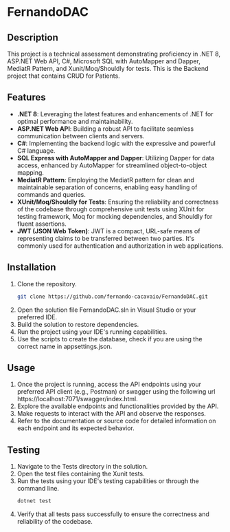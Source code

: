 # FernandoDAC

## Description
This project is a technical assessment demonstrating proficiency in .NET 8, ASP.NET Web API, C#, Microsoft SQL with AutoMapper and Dapper, MediatR Pattern, and Xunit/Moq/Shouldly for tests. This is the Backend project that contains CRUD for Patients.

## Features
- **.NET 8**: Leveraging the latest features and enhancements of .NET for optimal performance and maintainability.
- **ASP.NET Web API**: Building a robust API to facilitate seamless communication between clients and servers.
- **C#**: Implementing the backend logic with the expressive and powerful C# language.
- **SQL Express with AutoMapper and Dapper**: Utilizing Dapper for data access, enhanced by AutoMapper for streamlined object-to-object mapping.
- **MediatR Pattern**: Employing the MediatR pattern for clean and maintainable separation of concerns, enabling easy handling of commands and queries.
- **XUnit/Moq/Shouldly for Tests**: Ensuring the reliability and correctness of the codebase through comprehensive unit tests using XUnit for testing framework, Moq for mocking dependencies, and Shouldly for fluent assertions.
- **JWT (JSON Web Token)**: JWT is a compact, URL-safe means of representing claims to be transferred between two parties. It's commonly used for authentication and authorization in web applications.

## Installation
1. Clone the repository.
   ```sh
   git clone https://github.com/fernando-cacavaio/FernandoDAC.git
2. Open the solution file FernandoDAC.sln in Visual Studio or your preferred IDE.
3. Build the solution to restore dependencies.
4. Run the project using your IDE's running capabilities.
5. Use the scripts to create the database, check if you are using the correct name in appsettings.json.

## Usage
1. Once the project is running, access the API endpoints using your preferred API client (e.g., Postman) or swagger using the following url https://localhost:7071/swagger/index.html.
2. Explore the available endpoints and functionalities provided by the API.
3. Make requests to interact with the API and observe the responses.
4. Refer to the documentation or source code for detailed information on each endpoint and its expected behavior.

## Testing
1. Navigate to the Tests directory in the solution.
2. Open the test files containing the Xunit tests.
3. Run the tests using your IDE's testing capabilities or through the command line.
   ```sh
   dotnet test
4. Verify that all tests pass successfully to ensure the correctness and reliability of the codebase.
